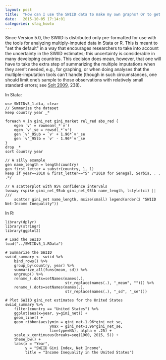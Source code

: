 ```yaml
---
layout: post
title:  "How can I use the SWIID data to make my own graphs? Or to get the data in the old mean-plus-standard-error format?"
date:   2015-10-05 17:14:01
categories: sfaq_howto
---
```


Since Version 5.0, the SWIID is distributed only pre-formatted for use with the tools for analyzing multiply-imputed data in Stata or R. This is meant to "set the default" in a way that encourages researchers to take into account the uncertainty in the SWIID estimates; this uncertainty is considerable in many developing countries. This decision does mean, however, that one will have to take the extra step of summarizing the multiple imputations when they aren’t needed, e.g., for graphing, or when doing analyses that the multiple-imputation tools can’t handle (though in such circumstances, one should limit one’s sample to those observations with relatively small standard errors; see [Solt 2009](../papers/Solt2009), 238).

In Stata:

    use SWIIDv5_1.dta, clear
    // Summarize the dataset
    keep country year _*
    
    foreach v in gini_net gini_market rel_red abs_red {
        egen `v' = rowmean(_*`v')
        egen `v'_se = rowsd(_*`v')
        gen `v'_95ub = `v' + 1.96*`v'_se
        gen `v'_95lb = `v' - 1.96*`v'_se
    }
    drop _*
    sort country year
    
    // A silly example
    gen name_length = length(country)
    gen first_letter = substr(country, 1, 1)
    keep if year==2010 & first_letter=="S" /*2010 for Senegal, Serbia, . . .*/
    
    // A scatterplot with 95% confidence intervals
    twoway rspike gini_net_95ub gini_net_95lb name_length, lstyle(ci) || ///
        scatter gini_net name_length, msize(small) legend(order(2 "SWIID Net-Income Inequality")) 

In R: 

    library(dplyr)
    library(stringr)
    library(ggplot2)
    
    # Load the SWIID
    load("../SWIIDv5_1.RData")
    
    # Summarize the SWIID
    swiid_summary <- swiid %>% 
        bind_rows() %>% 
        group_by(country, year) %>% 
        summarize_all(funs(mean, sd)) %>%
        ungroup() %>% 
        rename_(.dots=setNames(names(.), 
                               str_replace(names(.), "_mean", ""))) %>% 
        rename_(.dots=setNames(names(.), 
                               str_replace(names(.), "_sd", "_se")))
    
    # Plot SWIID gini_net estimates for the United States
    swiid_summary %>% 
        filter(country == "United States") %>% 
        ggplot(aes(x=year, y=gini_net)) + 
        geom_line() +
        geom_ribbon(aes(ymin = gini_net-1.96*gini_net_se,
                        ymax = gini_net+1.96*gini_net_se, 
                        linetype=NA), alpha = .25) +
        scale_x_continuous(breaks=seq(1960, 2015, 5)) +
        theme_bw() + 
        labs(x = "Year", 
             y = "SWIID Gini Index, Net Income",
             title = "Income Inequality in the United States")

      